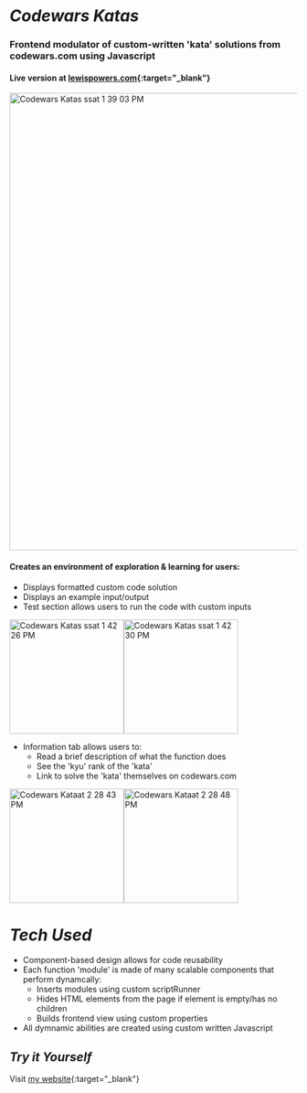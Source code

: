 # ___Codewars Katas___

### Frontend modulator of custom-written 'kata' solutions from codewars.com using Javascript

#### Live version at [lewispowers.com](https://lewispowers.com/project_codewars.html "Go to lewispowers.com"){:target="_blank"}

<img width="800" alt="Codewars Katas ssat 1 39 03 PM" src="https://user-images.githubusercontent.com/52840741/178341735-987deebf-b43f-445d-aef8-2ebb9249a67c.png">

#### Creates an environment of exploration & learning for users:
- Displays formatted custom code solution
- Displays an example input/output
- Test section allows users to run the code with custom inputs

<img width="200" alt="Codewars Katas ssat 1 42 26 PM" src="https://user-images.githubusercontent.com/52840741/178344766-1a401b4a-c76d-43a6-96de-24f91d71d4f9.png"><img width="200" alt="Codewars Katas ssat 1 42 30 PM" src="https://user-images.githubusercontent.com/52840741/178344924-c7fc1817-a60a-44ed-9a1c-a2356d28450b.png">


- Information tab allows users to:
  - Read a brief description of what the function does
  - See the 'kyu' rank of the 'kata'
  - Link to solve the 'kata' themselves on codewars.com

<img width="200" alt="Codewars Kataat 2 28 43 PM" src="https://user-images.githubusercontent.com/52840741/178346149-a6e394c4-b7c2-47d9-9312-c2daaed5778d.png"><img width="200" alt="Codewars Kataat 2 28 48 PM" src="https://user-images.githubusercontent.com/52840741/178344202-e2a4f24c-7d2f-4bb9-97ed-33c3feff9914.png">

# ___Tech Used___

- Component-based design allows for code reusability
- Each function 'module' is made of many scalable components that perform dynamcally:
  - Inserts modules using custom scriptRunner
  - Hides HTML elements from the page if element is empty/has no children
  - Builds frontend view using custom properties
- All dymnamic abilities are created using custom written Javascript

## ___Try it Yourself___

Visit [my website](https://lewispowers.com/project_codewars.html "Go to lewispowers.com"){:target="_blank"}
